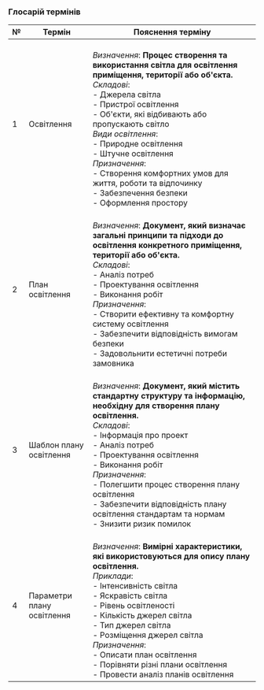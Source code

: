### Глосарій термінів
| № | Термін | Пояснення терміну |
| --- | --- | --- |
| 1 | Освітлення | <br>*Визначення*: **Процес створення та використання світла для освітлення приміщення, території або об'єкта.** <br>*Складові*: <br>- Джерела світла <br>- Пристрої освітлення <br>- Об'єкти, які відбивають або пропускають світло <br>*Види освітлення*: <br>- Природне освітлення <br>- Штучне освітлення <br>*Призначення*: <br>- Створення комфортних умов для життя, роботи та відпочинку <br>- Забезпечення безпеки <br>- Оформлення простору|
| 2 | План освітлення | <br>*Визначення*: **Документ, який визначає загальні принципи та підходи до освітлення конкретного приміщення, території або об'єкта.** <br>*Складові*: <br>- Аналіз потреб <br>- Проектування освітлення <br>- Виконання робіт <br>*Призначення*: <br>- Створити ефективну та комфортну систему освітлення <br>- Забезпечити відповідність вимогам безпеки <br>- Задовольнити естетичні потреби замовника |
| 3 | Шаблон плану освітлення | <br>*Визначення*: **Документ, який містить стандартну структуру та інформацію, необхідну для створення плану освітлення.** <br>*Складові*: <br>- Інформація про проект <br>- Аналіз потреб <br>- Проектування освітлення <br>- Виконання робіт <br>*Призначення*: <br>- Полегшити процес створення плану освітлення <br>- Забезпечити відповідність плану освітлення стандартам та нормам <br>- Знизити ризик помилок |
| 4 | Параметри плану освітлення | <br>*Визначення*: **Вимірні характеристики, які використовуються для опису плану освітлення.** <br>*Приклади*: <br>- Інтенсивність світла <br>- Яскравість світла <br>- Рівень освітленості <br>- Кількість джерел світла <br>- Тип джерел світла <br>- Розміщення джерел світла <br>*Призначення*: <br>- Описати план освітлення <br>- Порівняти різні плани освітлення <br>- Провести аналіз планів освітлення | 

